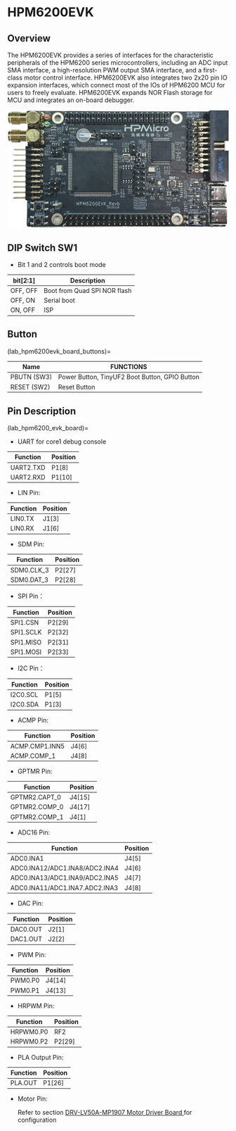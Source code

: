 # HPM6200EVK

## Overview
The HPM6200EVK provides a series of interfaces for the characteristic peripherals of the HPM6200 series microcontrollers, including an ADC input SMA interface, a high-resolution PWM output SMA interface, and a first-class motor control interface. HPM6200EVK also integrates two 2x20 pin IO expansion interfaces, which connect most of the IOs of HPM6200 MCU for users to freely evaluate. HPM6200EVK expands NOR Flash storage for MCU and integrates an on-board debugger.

![hpm6200evk](../../../../assets/sdk/boards/hpm6200evk/hpm6200evk.png "hpm6200evk")

## DIP Switch SW1

- Bit 1 and 2 controls boot mode

| bit[2:1] | Description                  |
| -------- | ---------------------------- |
| OFF, OFF | Boot from Quad SPI NOR flash |
| OFF, ON  | Serial boot                  |
| ON, OFF  | ISP                          |

## Button

(lab_hpm6200evk_board_buttons)=

| Name       | FUNCTIONS                                      |
| ---------- | ---------------------------------------------- |
| PBUTN (SW3) | Power Button, TinyUF2 Boot Button, GPIO Button |
| RESET (SW2) | Reset Button                                   |

## Pin Description

(lab_hpm6200_evk_board)=

- UART for core1 debug console

| Function   | Position |
| ---------- | -------- |
| UART2.TXD | P1[8]   |
| UART2.RXD | P1[10]   |

- LIN Pin:

| Function | Position |
| ---------- | -------- |
| LIN0.TX    | J1[3] |
| LIN0.RX    | J1[6] |

- SDM Pin:

| Function | Position |
| ---------- | -------- |
| SDM0.CLK_3    | P2[27] |
| SDM0.DAT_3    | P2[28] |

- SPI Pin：

| Function | Position |
| --------- | ------ |
| SPI1.CSN  | P2[29] |
| SPI1.SCLK | P2[32] |
| SPI1.MISO | P2[31] |
| SPI1.MOSI | P2[33] |

- I2C Pin：

| Function | Position |
| -------- | ------ |
| I2C0.SCL | P1[5] |
| I2C0.SDA | P1[3] |

- ACMP Pin:

| Function | Position |
| ---------- | ------ |
| ACMP.CMP1.INN5 | J4[6] |
| ACMP.COMP_1 | J4[8]  |

- GPTMR Pin:

| Function | Position |
| ------------- | ------ |
| GPTMR2.CAPT_0 | J4[15] |
| GPTMR2.COMP_0 | J4[17] |
| GPTMR2.COMP_1 | J4[1]  |

- ADC16 Pin:

| Function                       | Position |
| ------------------------------ | -------- |
| ADC0.INA1                      | J4[5]    |
| ADC0.INA12/ADC1.INA8/ADC2.INA4 | J4[6]    |
| ADC0.INA13/ADC1.INA9/ADC2.INA5 | J4[7]    |
| ADC0.INA11/ADC1.INA7.ADC2.INA3 | J4[8]    |

- DAC Pin:

| Function | Position |
| -------- | -------- |
| DAC0.OUT | J2[1]    |
| DAC1.OUT | J2[2]    |

- PWM Pin:

| Function | Position |
| -------- | ----- |
| PWM0.P0 | J4[14] |
| PWM0.P1 | J4[13] |

- HRPWM Pin:

| Function     | Position  |
| -------- | ----- |
| HRPWM0.P0 | RF2 |
| HRPWM0.P2 | P2[29] |

- PLA Output Pin:

| Function     | Position  |
| -------- | ----- |
| PLA.OUT | P1[26] |

- Motor Pin:

  Refer to section [DRV-LV50A-MP1907 Motor Driver Board ](lab_drv_lv50a_mp1907) for configuration
